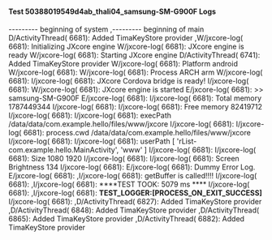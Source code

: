 #### Test 50388019549d4ab_thali04_samsung-SM-G900F Logs

--------- beginning of system
,--------- beginning of main
D/ActivityThread( 6681): Added TimaKeyStore provider
,W/jxcore-log( 6681): Initializing JXcore engine
W/jxcore-log( 6681): JXcore engine is ready
W/jxcore-log( 6681): Starting JXcore engine
D/ActivityThread( 6741): Added TimaKeyStore provider
W/jxcore-log( 6681): Platform android
W/jxcore-log( 6681): 
W/jxcore-log( 6681): Process ARCH arm
W/jxcore-log( 6681): 
I/jxcore-log( 6681): JXcore Cordova bridge is ready!
I/jxcore-log( 6681): 
W/jxcore-log( 6681): JXcore engine is started
E/jxcore-log( 6681): >> samsung-SM-G900F
E/jxcore-log( 6681): 
I/jxcore-log( 6681): Total memory 1787449344
I/jxcore-log( 6681): 
I/jxcore-log( 6681): Free memory 82419712
I/jxcore-log( 6681): 
I/jxcore-log( 6681): execPath /data/data/com.example.hello/files/www/jxcore
I/jxcore-log( 6681): 
I/jxcore-log( 6681): process.cwd /data/data/com.example.hello/files/www/jxcore
I/jxcore-log( 6681): 
I/jxcore-log( 6681): userPath [ 'rList-com.example.hello.MainActivity', 'www' ]
I/jxcore-log( 6681): 
I/jxcore-log( 6681): Size 1080 1920
I/jxcore-log( 6681): 
I/jxcore-log( 6681): Screen Brightness 134
I/jxcore-log( 6681): 
E/jxcore-log( 6681): Dummy Error Log.
E/jxcore-log( 6681): 
,I/jxcore-log( 6681): getBuffer is called!!!!
I/jxcore-log( 6681): 
,I/jxcore-log( 6681): ****TEST TOOK:  5079  ms ****
I/jxcore-log( 6681): 
,I/jxcore-log( 6681): ****TEST_LOGGER:[PROCESS_ON_EXIT_SUCCESS]****
I/jxcore-log( 6681): 
,D/ActivityThread( 6827): Added TimaKeyStore provider
,D/ActivityThread( 6848): Added TimaKeyStore provider
,D/ActivityThread( 6865): Added TimaKeyStore provider
,D/ActivityThread( 6882): Added TimaKeyStore provider
